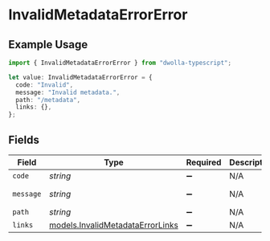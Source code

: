 # InvalidMetadataErrorError

## Example Usage

```typescript
import { InvalidMetadataErrorError } from "dwolla-typescript";

let value: InvalidMetadataErrorError = {
  code: "Invalid",
  message: "Invalid metadata.",
  path: "/metadata",
  links: {},
};
```

## Fields

| Field                                                                      | Type                                                                       | Required                                                                   | Description                                                                | Example                                                                    |
| -------------------------------------------------------------------------- | -------------------------------------------------------------------------- | -------------------------------------------------------------------------- | -------------------------------------------------------------------------- | -------------------------------------------------------------------------- |
| `code`                                                                     | *string*                                                                   | :heavy_minus_sign:                                                         | N/A                                                                        | Invalid                                                                    |
| `message`                                                                  | *string*                                                                   | :heavy_minus_sign:                                                         | N/A                                                                        | Invalid metadata.                                                          |
| `path`                                                                     | *string*                                                                   | :heavy_minus_sign:                                                         | N/A                                                                        | /metadata                                                                  |
| `links`                                                                    | [models.InvalidMetadataErrorLinks](../models/invalidmetadataerrorlinks.md) | :heavy_minus_sign:                                                         | N/A                                                                        | {}                                                                         |